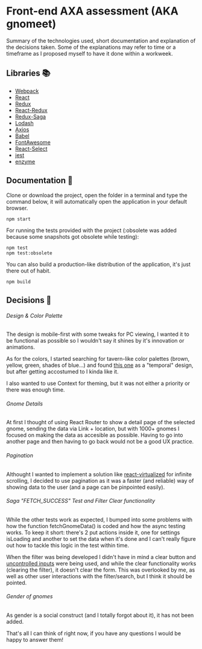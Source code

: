 # Front-end AXA assessment (AKA gnomeet)
Summary of the technologies used, short documentation and explanation of the decisions taken. Some of the explanations may refer to time or a timeframe as I proposed myself to have it done within a workweek.

## Libraries 📚
* [Webpack](https://webpack.js.org/)
* [React](https://reactjs.org/)
* [Redux](https://redux.js.org/)
* [React-Redux](https://react-redux.js.org/)
* [Redux-Saga](https://redux-saga.js.org/)
* [Lodash](https://lodash.com/)
* [Axios](https://github.com/axios/axios)
* [Babel](https://babeljs.io/)
* [FontAwesome](https://www.npmjs.com/package/@fortawesome/react-fontawesome)
* [React-Select](https://react-select.com/home)
* [jest](https://jestjs.io/en/)
* [enzyme](https://github.com/enzymejs/enzyme)

## Documentation 📄
Clone or download the project, open the folder in a terminal and type the command below, it will automatically open the application in your default browser.
```
npm start
```


For running the tests provided with the project (:obsolete was added because some snapshots got obsolete while testing):
```
npm test
npm test:obsolete
```
You can also build a production-like distribution of the application, it's just there out of habit.
```
npm build
```

## Decisions 🤔
###### Design & Color Palette
The design is mobile-first with some tweaks for PC viewing, I wanted it to be functional as possible so I wouldn't say it shines by it's innovation or animations.

As for the colors, I started searching for tavern-like color palettes (brown, yellow, green, shades of blue...) and found [this one](https://www.color-hex.com/color-palette/75628) as a "temporal" design, but after getting accostumed to I kinda like it.

I also wanted to use Context for theming, but it was not either a priority or there was enough time.

###### Gnome Details
At first I thought of using React Router to show a detail page of the selected gnome, sending the data via Link + location, but with 1000+ gnomes I focused on making the data as accesible as possible. Having to go into another page and then having to go back would not be a good UX practice. 

###### Pagination
Althought I wanted to implement a solution like [react-virtualized](https://github.com/bvaughn/react-virtualized) for infinite scrolling, I decided to use pagination as it was a faster (and reliable) way of showing data to the user (and a page can be pinpointed easily).

###### Saga "FETCH_SUCCESS" Test and Filter Clear functionality
While the other tests work as expected, I bumped into some problems with how the function fetchGnomeData() is coded and how the async testing works.
To keep it short: there's 2 put actions inside it, one for settings isLoading and another to set the data when it's done and I can't really figure out how to tackle this logic in the test within time.

When the filter was being developed I didn't have in mind a clear button and [uncontrolled inputs](https://reactjs.org/docs/uncontrolled-components.html) were being used, and while the clear functionality works (clearing the filter), it doesn't clear the form. This was overlooked by me, as well as other user interactions with the filter/search, but I think it should be pointed.

###### Gender of gnomes
As gender is a social construct (and I totally forgot about it), it has not been added.


That's all I can think of right now, if you have any questions I would be happy to answer them!
